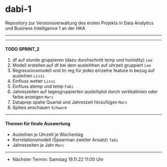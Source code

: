 # dabi-1
Repository zur Versionsverwaltung des ersten Projekts in Data Analytics und Business Intelligence 1 an der HKA

---
---
#### TODO SPRINT_2

1) df auf stunde gruppieren (dazu durchschnitt temp und humidity) `Leo`
2) Modell erstellen auf df bei dem ausleihhen auf uhrzeit gruppiert `Leo`
3) Regressionsmodell und lin reg für jedes einzelne feature in bezug auf ausleihen `Lissi`
4) Einfluss wetter `Lissi`
5) Einfluss atemp und temp `Fabi`
6) Jahreszeiten auf tagesgruppierten ausleihplot durch vertikallinien oder farbe anzeigen `Marc`
7) Dataprep spalte Quartal und Jahreszeit hinzufügen `Marc`
8) Spikes anschauen `Schwarm`
---

#### Themen für finale Auswertung

- Ausleihen je Uhrzeit je Wochentag 
- Korrelationsmodell (Spearman zweiter Ansatz) `fabi`
- Jahreszeiten je Jahr `Marc`

---

- Nächster Termin: Samstag 19.11.22 11:00 Uhr


